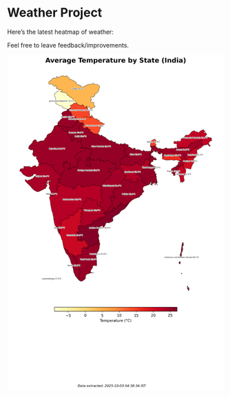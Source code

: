 # Weather Project

Here’s the latest heatmap of weather:

Feel free to leave feedback/improvements.

![India Heatmap](docs/assets/india_heatmap.png?v=DF0414)

